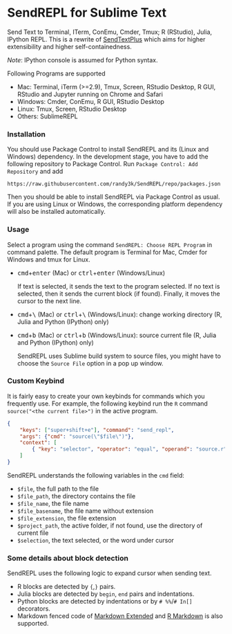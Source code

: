 # SendREPL for Sublime Text

Send Text to Terminal, ITerm, ConEmu, Cmder, Tmux; R (RStudio), Julia, IPython REPL.
This is a rewrite of [SendTextPlus](https://github.com/randy3k/SendTextPlus) which aims for higher extensibility and higher self-containedness.

*Note*: IPython console is assumed for Python syntax.

Following Programs are supported

- Mac: Terminal, iTerm (>=2.9), Tmux, Screen, RStudio Desktop, R GUI, RStudio and Jupyter running on Chrome and Safari
- Windows: Cmder, ConEmu, R GUI, RStudio Desktop
- Linux: Tmux, Screen, RStudio Desktop
- Others: SublimeREPL

### Installation

You should use Package Control to install SendREPL and its (Linux and Windows) dependency.
In the development stage, you have to add the following repository to Package Control.
Run `Package Control: Add Repository` and add

```
https://raw.githubusercontent.com/randy3k/SendREPL/repo/packages.json
```

Then you should be able to install SendREPL via Package Control as usual. If you are using Linux or Windows, the corresponding platform dependency will also be installed automatically.

### Usage

Select a program using the command `SendREPL: Choose REPL Program` in command palette. The default program is Terminal for Mac, Cmder for Windows and tmux for Linux. 

- <kbd>cmd</kbd>+<kbd>enter</kbd> (Mac) or <kbd>ctrl</kbd>+<kbd>enter</kbd> (Windows/Linux)

    If text is selected, it sends the text to the program selected. If no text is selected, then it sends the current block (if found). Finally, it moves the cursor to the next line.


- <kbd>cmd</kbd>+<kbd>\\</kbd> (Mac) or <kbd>ctrl</kbd>+<kbd>\\</kbd> (Windows/Linux): change working directory (R, Julia and Python (IPython) only)


- <kbd>cmd</kbd>+<kbd>b</kbd> (Mac) or <kbd>ctrl</kbd>+<kbd>b</kbd> (Windows/Linux): source current file (R, Julia and Python (IPython) only)

    SendREPL uses Sublime build system to source files, you might have to choose the `Source File` option in a pop up window.


### Custom Keybind

It is fairly easy to create your own keybinds for commands which you frequently use. For example, the following keybind run the `R` command `source("<the current file>")` in the active program.

```json
{
    "keys": ["super+shift+e"], "command": "send_repl",
    "args": {"cmd": "source(\"$file\")"},
    "context": [
        { "key": "selector", "operator": "equal", "operand": "source.r" }
    ]
}
```

SendREPL understands the following variables in the `cmd` field: 

- `$file`, the full path to the file
- `$file_path`, the directory contains the file
- `$file_name`, the file name
- `$file_basename`, the file name without extension
- `$file_extension`, the file extension
- `$project_path`, the active folder, if not found, use the directory of current file
- `$selection`, the text selected, or the word under cursor


### Some details about block detection

SendREPL uses the following logic to expand cursor when sending text.

- R blocks are detected by `{`,`}` pairs. 
- Julia blocks are detected by `begin`, `end` pairs and indentations. 
- Python blocks are detected by indentations or by `# %%`/`# In[]` decorators.
- Markdown fenced code of [Markdown Extended](https://github.com/jonschlinkert/sublime-markdown-extended) and [R Markdown](https://github.com/randy3k/R-Box) is also supported.
